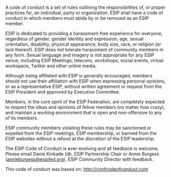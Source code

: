 A code of conduct is a set of rules outlining the responsibilities of, or proper practices for, an individual, party or organization. ESIP shall have a code of conduct in which members must abide by or be removed as an ESIP member.

ESIP is dedicated to providing a harassment-free experience for everyone, regardless of gender, gender identity and expression, age, sexual orientation, disability, physical appearance, body size, race, or religion (or lack thereof). ESIP does not tolerate harassment of community members in any form. Sexual language and imagery is not appropriate for any ESIP venue, including ESIP Meetings, telecons, workshops, social events, virtual workspace, Twitter and other online media.

Although being affiliated with ESIP is generally encouraged, members should not use their affiliation with ESIP when expressing personal opinions, or as a representative ESIP, without written agreement or request from the ESIP President and approved by Executive Committee.

Members, in the core spirit of the ESIP Federation, are completely expected to respect the ideas and opinions of fellow members (no matter how crazy), and maintain a working environment that is open and non-offensive to any of its members.

ESIP community members violating these rules may be sanctioned or expelled from the ESIP meetings, ESIP membership, or banned from the ESIP websites without a refund at the discretion of the ESIP leadership.

The ESIP Code of Conduct is ever-evolving and all feedback is welcome. Please email Danie Kinkade (dk, ESIP Partnership Chair or Annie Burgess (annieburgess@esipfed.org), ESIP Community Director with feedback.

This code of conduct was based on: http://confcodeofconduct.com
